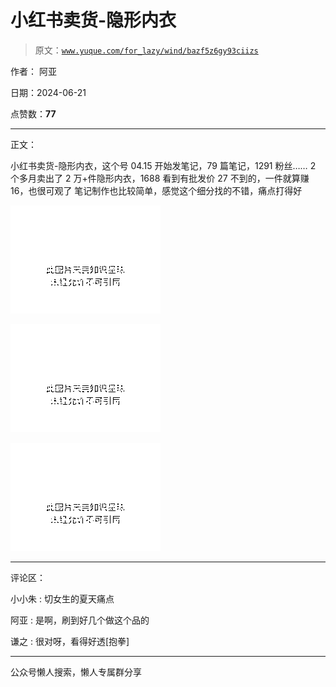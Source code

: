 # 小红书卖货-隐形内衣

> 原文：[`www.yuque.com/for_lazy/wind/bazf5z6gy93ciizs`](https://www.yuque.com/for_lazy/wind/bazf5z6gy93ciizs)

作者： 阿亚

日期：2024-06-21

点赞数：**77**

* * *

正文：

小红书卖货-隐形内衣，这个号 04.15 开始发笔记，79 篇笔记，1291 粉丝……
2 个多月卖出了 2 万+件隐形内衣，1688 看到有批发价 27 不到的，一件就算赚 16，也很可观了 笔记制作也比较简单，感觉这个细分找的不错，痛点打得好

![](img/0780b958af622288749c55992331fc37.png "None")

![](img/887538005216b44c6042f210bb9b78c6.png "None")

![](img/96874179fd0ce7c4be0c198067e972f9.png "None")

* * *

评论区：

小小朱 : 切女生的夏天痛点

阿亚 : 是啊，刷到好几个做这个品的

谦之 : 很对呀，看得好透[抱拳]

* * *

公众号懒人搜索，懒人专属群分享
